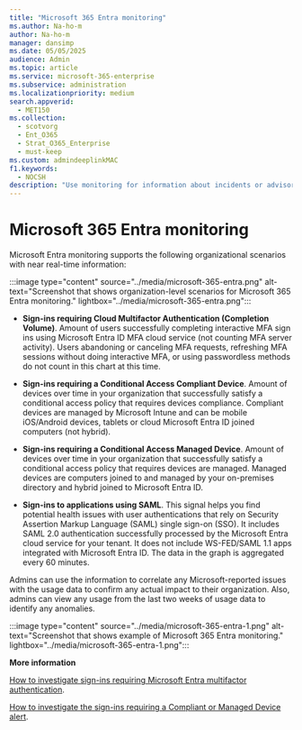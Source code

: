 ```yaml
---
title: "Microsoft 365 Entra monitoring"
ms.author: Na-ho-m
author: Na-ho-m
manager: dansimp
ms.date: 05/05/2025
audience: Admin
ms.topic: article
ms.service: microsoft-365-enterprise
ms.subservice: administration
ms.localizationpriority: medium
search.appverid:
  - MET150
ms.collection:
  - scotvorg
  - Ent_O365
  - Strat_O365_Enterprise
  - must-keep
ms.custom: admindeeplinkMAC
f1.keywords:
  - NOCSH
description: "Use monitoring for information about incidents or advisories related to Microsoft 365 Entra."
---
```


# Microsoft 365 Entra monitoring

Microsoft Entra monitoring supports the following organizational scenarios with near real-time information:

:::image type="content" source="../media/microsoft-365-entra.png" alt-text="Screenshot that shows organization-level scenarios for Microsoft 365 Entra monitoring." lightbox="../media/microsoft-365-entra.png":::

- **Sign-ins requiring Cloud Multifactor Authentication (Completion Volume)**. Amount of users successfully completing interactive MFA sign ins using Microsoft Entra ID MFA cloud service (not counting MFA server activity). Users abandoning or canceling MFA requests, refreshing MFA sessions without doing interactive MFA, or using passwordless methods do not count in this chart at this time.

- **Sign-ins requiring a Conditional Access Compliant Device**. Amount of devices over time in your organization that successfully satisfy a conditional access policy that requires devices compliance. Compliant devices are managed by Microsoft Intune and can be mobile iOS/Android devices, tablets or cloud Microsoft Entra ID joined computers (not hybrid).

- **Sign-ins requiring a Conditional Access Managed Device**. Amount of devices over time in your organization that successfully satisfy a conditional access policy that requires devices are managed. Managed devices are computers joined to and managed by your on-premises directory and hybrid joined to Microsoft Entra ID.

- **Sign-ins to applications using SAML**. This signal helps you find potential health issues with user authentications that rely on Security Assertion Markup Language (SAML) single sign-on (SSO). It includes SAML 2.0 authentication successfully processed by the Microsoft Entra cloud service for your tenant. It does not include WS-FED/SAML 1.1 apps integrated with Microsoft Entra ID. The data in the graph is aggregated every 60 minutes.

Admins can use the information to correlate any Microsoft-reported issues with the usage data to confirm any actual impact to their organization. Also, admins can view any usage from the last two weeks of usage data to identify any anomalies.

:::image type="content" source="../media/microsoft-365-entra-1.png" alt-text="Screenshot that shows example of Microsoft 365 Entra monitoring." lightbox="../media/microsoft-365-entra-1.png":::

**More information**

[How to investigate sign-ins requiring Microsoft Entra multifactor authentication](/entra/identity/monitoring-health/scenario-health-sign-ins-mfa).

[How to investigate the sign-ins requiring a Compliant or Managed Device alert](/entra/identity/monitoring-health/scenario-health-sign-ins-compliant-managed-device).
